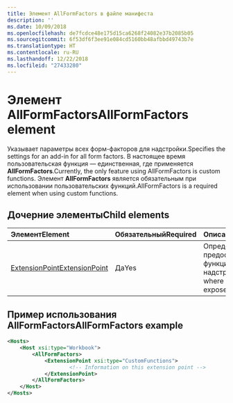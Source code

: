 ```yaml
---
title: Элемент AllFormFactors в файле манифеста
description: ''
ms.date: 10/09/2018
ms.openlocfilehash: de7fcdce48e175d15ca6268f24082e37b2085b05
ms.sourcegitcommit: 6f53df6f3ee91e084cd5160bb48afbbd49743b7e
ms.translationtype: HT
ms.contentlocale: ru-RU
ms.lasthandoff: 12/22/2018
ms.locfileid: "27433280"
---
```

# <a name="allformfactors-element"></a><span data-ttu-id="61f20-102">Элемент AllFormFactors</span><span class="sxs-lookup"><span data-stu-id="61f20-102">AllFormFactors element</span></span>

<span data-ttu-id="61f20-103">Указывает параметры всех форм-факторов для надстройки.</span><span class="sxs-lookup"><span data-stu-id="61f20-103">Specifies the settings for an add-in for all form factors.</span></span> <span data-ttu-id="61f20-104">В настоящее время пользовательская функция — единственная, где применяется **AllFormFactors**.</span><span class="sxs-lookup"><span data-stu-id="61f20-104">Currently, the only feature using AllFormFactors is custom functions.</span></span> <span data-ttu-id="61f20-105">Элемент **AllFormFactors** является обязательным при использовании пользовательских функций.</span><span class="sxs-lookup"><span data-stu-id="61f20-105">AllFormFactors is a required element when using custom functions.</span></span>

## <a name="child-elements"></a><span data-ttu-id="61f20-106">Дочерние элементы</span><span class="sxs-lookup"><span data-stu-id="61f20-106">Child elements</span></span>

|  <span data-ttu-id="61f20-107">Элемент</span><span class="sxs-lookup"><span data-stu-id="61f20-107">Element</span></span> |  <span data-ttu-id="61f20-108">Обязательный</span><span class="sxs-lookup"><span data-stu-id="61f20-108">Required</span></span>  |  <span data-ttu-id="61f20-109">Описание</span><span class="sxs-lookup"><span data-stu-id="61f20-109">Description</span></span>  |
|:-----|:-----|:-----|
|  [<span data-ttu-id="61f20-110">ExtensionPoint</span><span class="sxs-lookup"><span data-stu-id="61f20-110">ExtensionPoint</span></span>](extensionpoint.md) |  <span data-ttu-id="61f20-111">Да</span><span class="sxs-lookup"><span data-stu-id="61f20-111">Yes</span></span> |  <span data-ttu-id="61f20-112">Определяет, где предоставляются функции надстройки.</span><span class="sxs-lookup"><span data-stu-id="61f20-112">Defines where an add-in exposes functionality.</span></span> |

## <a name="allformfactors-example"></a><span data-ttu-id="61f20-113">Пример использования AllFormFactors</span><span class="sxs-lookup"><span data-stu-id="61f20-113">AllFormFactors example</span></span>

```xml
<Hosts>
    <Host xsi:type="Workbook">
        <AllFormFactors>
            <ExtensionPoint xsi:type="CustomFunctions">
                    <!-- Information on this extension point -->
            </ExtensionPoint>
        </AllFormFactors>
    </Host>
</Hosts>
```
